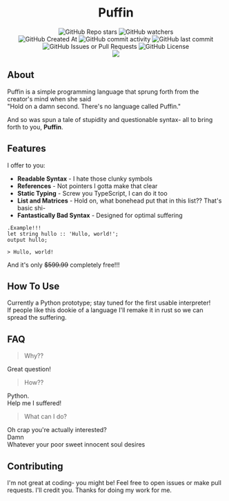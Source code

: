 <h1 align='center'>Puffin</h1>

<div align='center'>
  <img alt="GitHub Repo stars" src="https://img.shields.io/github/stars/PixiIized/Puffin">
  <img alt="GitHub watchers" src="https://img.shields.io/github/watchers/PixiIized/Puffin"><br>
  <img alt="GitHub Created At" src="https://img.shields.io/github/created-at/PixiIized/Puffin">
  <img alt="GitHub commit activity" src="https://img.shields.io/github/commit-activity/t/PixiIized/Puffin">
  <img alt="GitHub last commit" src="https://img.shields.io/github/last-commit/PixiIized/Puffin">
  <img alt="GitHub Issues or Pull Requests" src="https://img.shields.io/github/issues/PixiIized/Puffin">
  <img alt="GitHub License" src="https://img.shields.io/github/license/PixiIized/Puffin"><br>
  <img src='https://skillicons.dev/icons?i=github,python'>
</div>

## About
Puffin is a simple programming language that sprung forth from the creator's mind when she said<br>
"Hold on a damn second. There's no language called Puffin."

And so was spun a tale of stupidity and questionable syntax- all to bring forth to you, <b>Puffin</b>.<br>

## Features
I offer to you:

- **Readable Syntax** - I hate those clunky symbols
- **References** - Not pointers I gotta make that clear
- **Static Typing** - Screw you TypeScript, I can do it too
- **List and Matrices** - Hold on, what bonehead put that in this list?? That's basic shi-
- **Fantastically Bad Syntax** - Designed for optimal suffering

```
.Example!!!
let string hullo :: 'Hullo, world!';
output hullo;
```
`> Hullo, world!`

And it's only ~~$599.99~~ completely free!!!

## How To Use
Currently a Python prototype; stay tuned for the first usable interpreter!<br>
If people like this dookie of a language I'll remake it in rust so we can spread the suffering.

## FAQ
> Why??

Great question!

> How??

Python.<br>
Help me I suffered!

> What can I do?

Oh crap you're actually interested?<br>
Damn<br>
Whatever your poor sweet innocent soul desires

## Contributing
I'm not great at coding- you might be!
Feel free to open issues or make pull requests.
I'll credit you. Thanks for doing my work for me.
